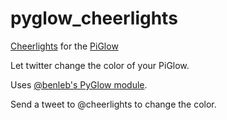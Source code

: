 # pyglow_cheerlights
[Cheerlights](http://www.cheerlights.com/) for the [PiGlow](https://github.com/pimoroni/piglow)

Let twitter change the color of your PiGlow.

Uses [@benleb's PyGlow module](https://github.com/benleb/PyGlow).

Send a tweet to @cheerlights to change the color.

